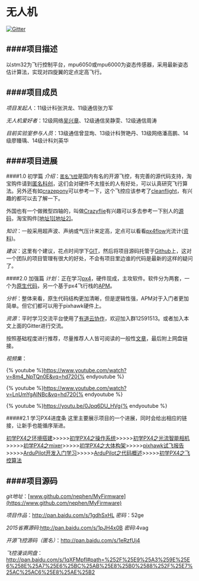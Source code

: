 # 无人机

[![Gitter](https://badges.gitter.im/nephen/YuningFly.svg)](https://gitter.im/nephen/YuningFly?utm_source=badge&utm_medium=badge&utm_campaign=pr-badge)

####项目描述
---
以stm32为飞行控制平台，mpu6050或mpu6000为姿态传感器，采用最新姿态估计算法，实现对四旋翼的定点定高飞行。

####项目成员
---
*项目发起人*：11级计科张洪龙、11级通信张力军

*无人机爱好者*：12级网络[吴兴章](http://www.nephen.com/)、12级通信吴静雯、12级通信周涛

*目前实验室参与人员*：13级通信曾显珣、13级计科贺艳丹、13级网络潘高鹏、14级廖臻瑀、14级计科刘英华

####项目进展
---
####1.0 初学篇
*介绍*：[`匿名飞控`](http://www.anotc.com/)是国内有名的开源飞控，有完善的源代码支持，淘宝购件请到[匿名科创](https://item.taobao.com/item.htm?spm=a230r.1.14.30.5FDa0s&id=42276400719&ns=1&abbucket=7#detail)，这们会对硬件不太擅长的人有好处，可以认真研究飞行算法。另外还有如[crazepony](http://www.crazepony.com/)可以参考一下，这个飞控应该参考了[cleanflight](https://github.com/cleanflight/cleanflight)，有兴趣的都可以去了解一下。

外国也有一个做微型四轴的，叫做[Crazyflie](https://www.bitcraze.io/)有兴趣可以多去参考一下别人的[源码](https://github.com/bitcraze)，淘宝购件[[地址1]](https://item.taobao.com/item.htm?spm=a1z10.5-c.w4002-5390404431.91.IKQiR6&id=41416472851)[[地址2]](https://shop35831139.taobao.com/?spm=a230r.7195193.1997079397.2.apEOxY)。

*知识*：一般采用超声波、声纳或气压计来定高，定点可以看看[px4flow](https://pixhawk.org/zh/modules/px4flow)光流计([资料](http://bbs.elecfans.com/jishu_484076_1_1.html))。

*建议*：这里有个建议，花点时间学下[GIT](http://git-scm.com/doc)，然后将项目源码托管于[Github](https://github.com/)上，这对一个团队的项目管理有很大的好处，不会有项目里边谁的代码是最新的这样的疑问了。

####2.0 加强篇
*计划*：正在学习[px4](http://www.pixhawk.org/)，硬件现成，主攻软件。软件分为两套，一个为[原生代码](https://pixhawk.org/zh/modules/px4flow)，另一个基于px4飞行栈的[APM](https://github.com/diydrones/ardupilot)。

*分析*：整体来看，原生代码结构更加清晰，但是逻辑性强，APM对于入门者更加简单。但它们都可以用于pixhawk硬件上。

*资源*：平时学习交流平台使用了[有道云协作](http://163.fm/cFX5pTQ)，欢迎加入群12591513。或者加入本文上面的Gitter进行交流。

按照基础程度进行推荐，尽量推荐人人皆可阅读的一般性[文章](http://blog.exbot.net/archives/1169)，最后附上网盘链接。

*视频集*：

{% youtube %}https://www.youtube.com/watch?v=8m4_NpTQn0E&vq=hd720{% endyoutube %}

{% youtube %}https://www.youtube.com/watch?v=LnUmYgAINBc&vq=hd720{% endyoutube %}

{% youtube %}https://youtu.be/0Jpq6DU_HVg{% endyoutube %}

#####2.1 学习PX4进度条
这里主要展示项目的一个进展，同时会给出相应的链接，让新手也能循序渐进。

[初学PX4之环境搭建](http://www.nephen.com/2015/12/%E5%88%9D%E5%AD%A6PX4%E4%B9%8B%E7%8E%AF%E5%A2%83%E6%90%AD%E5%BB%BA/)>>>>>[初学PX4之操作系统](http://www.nephen.com/2015/12/%E5%88%9D%E5%AD%A6PX4%E4%B9%8B%E6%93%8D%E4%BD%9C%E7%B3%BB%E7%BB%9F/)>>>>>[初学PX4之光流智能相机](http://www.nephen.com/2015/12/%E5%88%9D%E5%AD%A6PX4%E4%B9%8BPX4FLOW%E6%99%BA%E8%83%BD%E7%9B%B8%E6%9C%BA/)>>>>>[初学PX4之mixer](http://www.nephen.com/2015/12/%E5%88%9D%E5%AD%A6PX4%E4%B9%8Bmixer/)>>>>>[初学PX4之大体构架](http://www.nephen.com/2015/12/%E5%88%9D%E5%AD%A6PX4%E4%B9%8B%E5%A4%A7%E4%BD%93%E6%9E%84%E6%9E%B6/)>>>>>[pixhawk试飞报告](http://www.nephen.com/2015/12/pixhawk%E8%AF%95%E9%A3%9E%E6%8A%A5%E5%91%8A/)>>>>>[ArduPilot开发入门学习](http://www.nephen.com/2016/01/ArduPilot%E5%BC%80%E5%8F%91%E5%85%A5%E9%97%A8%E5%AD%A6%E4%B9%A0)>>>>>[ArduPilot之代码概述](http://www.nephen.com/2016/01/ArduPilot%E4%B9%8B%E4%BB%A3%E7%A0%81%E6%A6%82%E8%BF%B0%28Copter%29)>>>>>[初学PX4之飞控算法](http://www.nephen.com/2016/01/%E5%88%9D%E5%AD%A6PX4%E4%B9%8B%E9%A3%9E%E6%8E%A7%E7%AE%97%E6%B3%95) 


####项目源码
---
*git地址*：[www.github.com/nephen/MyFirmware](https://www.github.com/nephen/MyFirmware)

*项目作品*：http://pan.baidu.com/s/1gdhSxHL *密码*：52ge

*2015省赛源码*:http://pan.baidu.com/s/1pJH4x0B  *密码*:4vag

*开源飞控源码（匿名）*：http://pan.baidu.com/s/1eRzfUj4

*飞控漫谈网盘*：http://pan.baidu.com/s/1qXFMpfI#path=%252F%25E9%25A3%259E%25E6%258E%25A7%25E6%25BC%25AB%25E8%25B0%2588%252F%25E7%25AC%25AC6%25E8%25AE%25B2